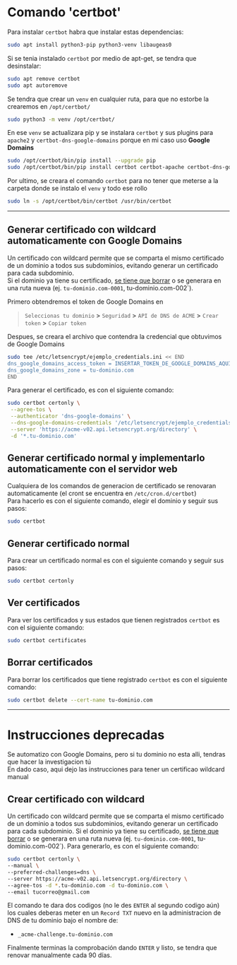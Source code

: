 # Comando 'certbot'
Para instalar `certbot` habra que instalar estas dependencias:
```bash
sudo apt install python3-pip python3-venv libaugeas0
```
Si se tenia instalado `certbot` por medio de apt-get, se tendra que desinstalar:
```bash
sudo apt remove certbot
sudo apt autoremove
```
Se tendra que crear un `venv` en cualquier ruta, para que no estorbe la crearemos en `/opt/certbot/`
```bash
sudo python3 -m venv /opt/certbot/
```
En ese `venv` se actualizara pip y se instalara `certbot` y sus plugins para `apache2` y `certbot-dns-google-domains` porque en mi caso uso **Google Domains**
```bash
sudo /opt/certbot/bin/pip install --upgrade pip
sudo /opt/certbot/bin/pip install certbot certbot-apache certbot-dns-google-domains
```

Por ultimo, se creara el comando `certbot` para no tener que meterse a la carpeta donde se instalo el `venv` y todo ese rollo
```bash
sudo ln -s /opt/certbot/bin/certbot /usr/bin/certbot
```

---

## Generar certificado con wildcard automaticamente con Google Domains
Un certificado con wildcard permite que se comparta el mismo certificado de un dominio a todos sus subdominios, evitando generar un certificado para cada subdominio.  
Si el dominio ya tiene su certificado, [se tiene que borrar](#borrar-certificados) o se generara en una ruta nueva (ej. `tu-dominio.com-0001`, tu-dominio.com-002`).  

Primero obtendremos el token de Google Domains en
> `Seleccionas tu dominio` **>** `Seguridad` **>** `API de DNS de ACME` **>** `Crear token` **>** `Copiar token`

Despues, se creara el archivo que contendra la credencial que obtuvimos de Google Domains
```bash
sudo tee /etc/letsencrypt/ejemplo_credentials.ini << END
dns_google_domains_access_token = INSERTAR_TOKEN_DE_GOOGLE_DOMAINS_AQUI
dns_google_domains_zone = tu-dominio.com
END
```

Para generar el certificado, es con el siguiente comando:
```bash
sudo certbot certonly \
 --agree-tos \
 --authenticator 'dns-google-domains' \
 --dns-google-domains-credentials '/etc/letsencrypt/ejemplo_credentials.ini' \
 --server 'https://acme-v02.api.letsencrypt.org/directory' \
 -d '*.tu-dominio.com'
```

## Generar certificado normal y implementarlo automaticamente con el servidor web
Cualquiera de los comandos de generacion de certificado se renovaran automaticamente (el cront se encuentra en `/etc/cron.d/certbot`)  
Para hacerlo es con el siguiente comando, elegir el dominio y seguir sus pasos:  
```bash
sudo certbot
```

## Generar certificado normal
Para crear un certificado normal es con el siguiente comando y seguir sus pasos:
```bash
sudo certbot certonly
```

## Ver certificados
Para ver los certificados y sus estados que tienen registrados `certbot` es con el siguiente comando:
```bash
sudo certbot certificates
```

## Borrar certificados
Para borrar los certificados que tiene registrado `certbot` es con el siguiente comando:
```bash
sudo certbot delete --cert-name tu-dominio.com
```

---

# Instrucciones deprecadas
Se automatizo con Google Domains, pero si tu dominio no esta alli, tendras que hacer la investigacion tú  
En dado caso, aqui dejo las instrucciones para tener un certificao wildcard manual  

## Crear certificado con wildcard
Un certificado con wildcard permite que se comparta el mismo certificado de un dominio a todos sus subdominios, evitando generar un certificado para cada subdominio.
Si el dominio ya tiene su certificado, [se tiene que borrar](#borrar-certificados) o se generara en una ruta nueva (ej. `tu-dominio.com-0001`, tu-dominio.com-002`).
Para generarlo, es con el siguiente comando:
```bash
sudo certbot certonly \
--manual \
--preferred-challenges=dns \
--server https://acme-v02.api.letsencrypt.org/directory \
--agree-tos -d *.tu-dominio.com -d tu-dominio.com \
--email tucorreo@gmail.com
```
El comando te dara dos codigos (no le des `ENTER` al segundo codigo aún) los cuales deberas meter en un `Record TXT` nuevo en la administracion de DNS de tu dominio bajo el nombre de:
- `_acme-challenge.tu-dominio.com`

Finalmente terminas la comprobación dando `ENTER` y listo, se tendra que renovar manualmente cada 90 días.

